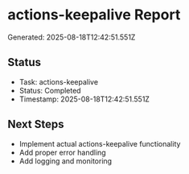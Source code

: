 # actions-keepalive Report

Generated: 2025-08-18T12:42:51.551Z

## Status
- Task: actions-keepalive
- Status: Completed
- Timestamp: 2025-08-18T12:42:51.551Z

## Next Steps
- Implement actual actions-keepalive functionality
- Add proper error handling
- Add logging and monitoring
